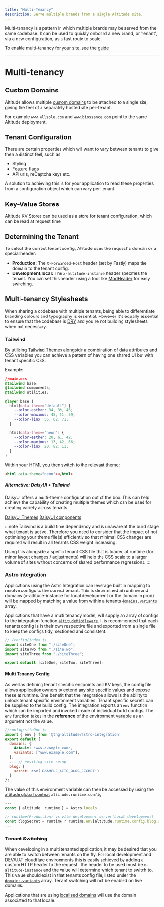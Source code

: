 ```yaml
---
title: "Multi-Tenancy"
description: Serve multiple brands from a single Altitude site.
---
```


Multi-tenancy is a pattern in which multiple brands may be served from the same codebase. It can be used to quickly onboard a new brand, or 'tenant', via a new configuration, as a fast route to scale.

To enable multi-tenancy for your site, see the [guide](/docs/astro-integration/v2.0.0/guides/getting-started/#multitenancy)

---
# Multi-tenancy

## Custom Domains

Altitude allows multiple [custom domains](https://docs.thgaltitude.com/edge/domains/) to be attached to a single site, giving the feel of a separately hosted site per-tenant.

For example `www.allsole.com` and `www.biossance.com` point to the same Altitude deployment.

## Tenant Configuration

There are certain properties which will want to vary between tenants to give then a distinct feel, such as:

- Styling
- Feature flags
- API urls, reCaptcha keys etc.

A solution to achieving this is for your application to read these properties from a configuration object which can vary per-tenant.

## Key-Value Stores

Altitude KV Stores can be used as a store for tenant configuration, which can be read at request time.

## Determining the Tenant

To select the correct tenant config, Altitude uses the request's domain or a special header:

- **Production:** The `X-Forwarded-Host` header (set by Fastly) maps the domain to the tenant config.
- **Development/local:** The `x-altitude-instance` header specifies the tenant. You can set this header using a tool like [ModHeader](https://modheader.com/) for easy switching.

## Multi-tenancy Stylesheets

When sharing a codebase with multiple tenants, being able to differentiate branding colours and typography is essential. However it's equally essential to ensure that the codebase is [DRY](https://en.wikipedia.org/wiki/Don%27t_repeat_yourself) and you're not building stylesheets when not necessary.

### Tailwind

By utilising [Tailwind Themes](https://tailwindcss.com/docs/theme) alongside a combination of data attributes and CSS variables you can achieve a pattern of having one shared UI but with tenant specific CSS.

Example:

```css
//main.css
@tailwind base;
@tailwind components;
@tailwind utilities;

@layer base {
  html[data-theme="default"] {
    --color-esther: 34, 39, 46;
    --color-maximus: 45, 51, 59;
    --color-linx: 55, 62, 71;
  }

  html[data-theme="neon"] {
    --color-esther: 20, 61, 42;
    --color-maximus: 13, 82, 66;
    --color-linx: 20, 82, 11;
  }
}
```

Within your HTML you then switch to the relevant theme:

```html
<html data-theme="neon"></html>
```

##### Alternative: DaisyUI + Tailwind

DaisyUI offers a multi-theme configuration out of the box. This can help achieve the capability of creating multiple themes which can be used for creating variety across tenants.

[DaisyUI Themes](https://daisyui.com/docs/themes/)
[DaisyUI components](https://daisyui.com/components/)

:::note
Tailwind is a build time dependency and is unaware at the build stage what tenant is active. Therefore you need to consider that the impact of not optimising your theme file(s) efficiently so that minimal CSS changes are required will result in all tenants CSS weight increasing.

Using this alongside a speific tenant CSS file that is loaded at runtime (for minor layout changes / adjustments) will help the CSS scale to a larger volume of sites without concerns of shared performance regressions.
:::

### Astro Integration

Applications using the Astro Integration can leverage built in mapping to resolve configs to the correct tenant. This is determined at runtime and domains (x-altitude-instance for local development or the domain in prod) will be mapped by matching a value from within a tenants [`domains.variants`](/packages/astro-integration/#domains-options) array.

Applications that have a multi tenancy model, will supply an array of configs to the integration function [`altitudeMiddleware`](/packages/astro-integration/#invoke-the-integration). It is recommended that each tenants config is in their own respective file and exported from a single file to keep the configs tidy, sectioned and consistent.

```javascript
// /config/index.js
import siteOne from "./siteOne";
import siteTwo from "./siteTwo";
import siteThree from "./siteThree";

export default [siteOne, siteTwo, siteThree];
```

#### Multi Tenancy Config

As well as defining tenant specific endpoints and KV keys, the config file allows application owners to extend any site specific values and expose these at runtime. One benefit that the integration allows is the ability to unlock tenant specific environment variables. Tenant specific secrets can be supplied to the build config. The integration exports an `env` function which can be imported and invoked inside of individual build configs. The `env` function takes in the **reference** of the environment variable as an argument not the value.

```js
//config/siteOne.js
import { env } from '@thg-altitude/astro-integration'
export default {
  domains: {
    default: "www.example.com",
    variants: ["www.example.com"],
  },
  ... // exsiting site setup
  blog: {
    secret: env('EXAMPLE_SITE_BLOG_SECRET')
  }
};
```

The value of this environment variable can then be accessed by using the [altitude global context](/packages/astro-integration/#altitude-global-context) `altitude.runtime.config`.

```javascript
---
const { altitude, runtime } = Astro.locals

// runtime(Production) vs vite development server(Local development)
const blogSecret = runtime ? runtime.env[altitude.runtime.config.blog.secret] : import.meta.env[altitude.runtime.config.blog.secret]
---
```

### Tenant Switching

When developing in a multi tenanted application, it may be desired that you are able to switch between tenants on the fly. For local development and DEV/UAT cloudflare environments this is easily achieved by adding a custom HTTP header to the request. The header to be used must be `x-altitude-instance` and the value will determine which tenant to switch to. This value should exist in that tenants config file, listed under the [`domains.variants`](/packages/astro-integration/#domains-options) array. Tenant switching will not be enabled on live domains.

Applications that are using [localised domains](/guides/i18n/#localised-domains) will use the domain associated to that locale.
